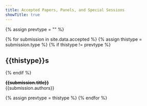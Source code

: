 ```yaml
---
title: Accepted Papers, Panels, and Special Sessions
showTitle: true
---
```


{% assign prevtype = "" %}

{% for submission in site.data.accepted %}
{% assign thistype = submission.type %}
{% if thistype != prevtype %}
  <h2 class="alert alert-info">{{thistype}}s</h2>
{% endif %}

<p>
<strong {% if ws.cancelled %} style="text-decoration:line-through;"{% endif %} > {{submission.title}}</strong>
<br>
{{submission.authors}}<br/>

{% assign prevtype = thistype %}
{% endfor %}
